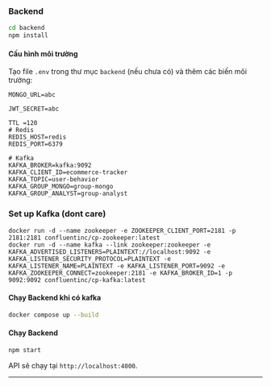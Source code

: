 ### Backend
```bash
cd backend
npm install
```

#### Cấu hình môi trường
Tạo file `.env` trong thư mục `backend` (nếu chưa có) và thêm các biến môi trường:
```
MONGO_URL=abc

JWT_SECRET=abc

TTL =120
# Redis
REDIS_HOST=redis
REDIS_PORT=6379

# Kafka
KAFKA_BROKER=kafka:9092
KAFKA_CLIENT_ID=ecommerce-tracker
KAFKA_TOPIC=user-behavior
KAFKA_GROUP_MONGO=group-mongo
KAFKA_GROUP_ANALYST=group-analyst
```

### Set up Kafka (dont care)
```
docker run -d --name zookeeper -e ZOOKEEPER_CLIENT_PORT=2181 -p 2181:2181 confluentinc/cp-zookeeper:latest
docker run -d --name kafka --link zookeeper:zookeeper -e KAFKA_ADVERTISED_LISTENERS=PLAINTEXT://localhost:9092 -e KAFKA_LISTENER_SECURITY_PROTOCOL=PLAINTEXT -e KAFKA_LISTENER_NAME=PLAINTEXT -e KAFKA_LISTENER_PORT=9092 -e KAFKA_ZOOKEEPER_CONNECT=zookeeper:2181 -e KAFKA_BROKER_ID=1 -p 9092:9092 confluentinc/cp-kafka:latest

```
#### Chạy Backend khi có kafka
```bash
docker compose up --build
```

#### Chạy Backend
```bash
npm start
```
API sẽ chạy tại `http://localhost:4000`.

---


<!-- 
docker compose down --volumes --remove-orphans
docker compose up --build
 -->
